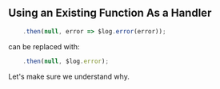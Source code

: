 ## Using an Existing Function As a Handler

```javascript
    .then(null, error => $log.error(error));
```

can be replaced with:

```javascript
    .then(null, $log.error);
```

Let's make sure we understand why.
